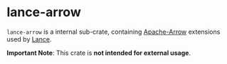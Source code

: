 # lance-arrow

`lance-arrow` is a internal sub-crate, containing [Apache-Arrow](https://github.com/apache/arrow-rs)
extensions used by [Lance](https://github.com/lancedb/lance).

**Important Note**: This crate is **not intended for external usage**. 


